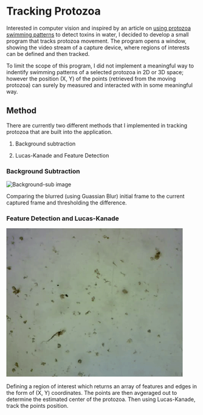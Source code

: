 # Tracking Protozoa
Interested in computer vision and inspired by an article on [using protozoa swimming patterns](https://www.whoi.edu/mr/pr/viewArticle.do?id=133689) to detect toxins in water, I decided to develop a small program that tracks protozoa movement. The program opens a window, showing the video stream of a capture device, where regions of interests can be defined and then tracked.

To limit the scope of this program, I did not implement a meaningful way to indentify swimming patterns of a selected protozoa in 2D or 3D space; however the position (X, Y) of the points (retrieved from the moving protozoa) can surely by measured and interacted with in some meaningful way.

## Method
There are currently two different methods that I implemented in tracking protozoa that are built into the application.

1. Background subtraction

2. Lucas-Kanade and Feature Detection

### Background Subtraction
![Background-sub image](background-sub.gif)

Comparing the blurred (using Guassian Blur) initial frame to the current captured frame and thresholding the difference.

### Feature Detection and Lucas-Kanade
![Lucas-Kanade image](lucas-kanade.gif)

Defining a region of interest which returns an array of features and edges in the form of (X, Y) coordinates. The points are then avgeraged out to determine the estimated center of the protozoa. Then using Lucas-Kanade, track the points position.
